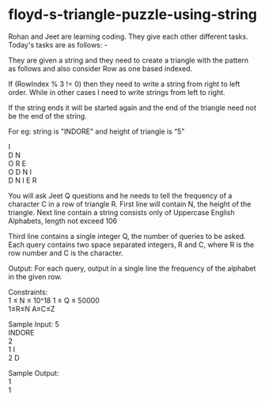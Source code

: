 # floyd-s-triangle-puzzle-using-string

Rohan and Jeet are learning coding. They give each other different tasks. Today's tasks are as follows: -  
 
They are given a string and they need to create a triangle with the pattern as follows and also consider Row as one based indexed.  
 
If (RowIndex % 3 != 0) then they need to write a string from right to left order. While in other cases I need to write strings from left to right.  
 
If the string ends it will be started again and the end of the triangle need not be the end of the string. 
 
For eg: string is "INDORE" and height of triangle is “5” 

I  
D  N  
O R E  
O D N I  
D N I E R  
 
You will ask Jeet Q questions and he needs to tell the frequency of a character C in a row of triangle R.  First line will contain N, the height of the triangle. Next line contain a string consists only of Uppercase English Alphabets, length not exceed 106 

 Third line contains a single integer Q, the number of queries to be asked. Each query contains two space separated integers, R and C, where R is the row number and C is the character. 
 
Output:  For each query, output in a single line the frequency of the alphabet in the given row.  
 
Constraints:  
1 ≤ N ≤ 10^18
1 ≤ Q ≤ 50000  
1≤R≤N A≤C≤Z  
 
Sample Input: 
5  
INDORE  
2  
1 I  
2 D  
 
Sample Output:  
1  
1 
